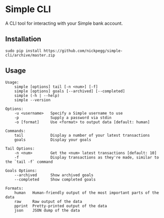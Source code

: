 # Simple CLI

A CLI tool for interacting with your Simple bank account.

## Installation

`sudo pip install https://github.com/nickpegg/simple-cli/archive/master.zip`

## Usage
```
Usage:
    simple [options] tail [-n <num>] [-f]
    simple [options] goals [--archived] [--completed]
    simple (-h | --help)
    simple --version

Options:
    -u <username>   Specify a Simple username to use
    -p              Supply a password via stdin
    -o [format]     Use <format> to output data [default: human]

Commands:
    tail            Display a number of your latest transactions
    goals           Display your goals

Tail Options:
    -n <num>        Get the <num> latest transactions [default: 10]
    -f              Display transactions as they're made, similar to the `tail -f` command

Goals Options:
    --archived      Show archived goals
    --completed     Show completed goals

Formats:
    human   Human-friendly output of the most important parts of the data
    raw     Raw output of the data
    pprint  Pretty-printed output of the data
    json    JSON dump of the data
```
